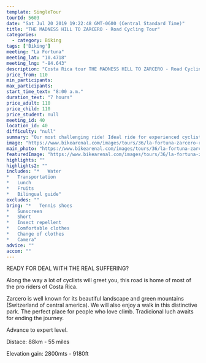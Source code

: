 ```yaml
---
template: SingleTour
tourId: 5603
date: "Sat Jul 20 2019 19:22:48 GMT-0600 (Central Standard Time)"
title: "THE MADNESS HILL TO ZARCERO - Road Cycling Tour"
categories: 
  - category: Biking
tags: ['Biking']
meeting: "La Fortuna"
meeting_lat: "10.4718"
meeting_lng: "-84.643"
description: "Costa Rica tour THE MADNESS HILL TO ZARCERO - Road Cycling Tour, id 5603"
price_from: 110
min_participants: 
max_participants: 
start_time_text: "8:00 a.m."
duration_text: "7 hours"
price_adult: 110
price_child: 110
price_student: null
meeting_id: 40
location_id: 40
difficulty: "null"
summary: "Our most challenging ride! Ideal ride for experienced cyclists who love to push themselves. We begin our bike ride on the San Carlos northern plains. Riding across the continental divide twice."
image: "https://www.bikearenal.com/images/tours/36/la-fortuna-zarcero-road-cycling.jpg"
main_photo: "https://www.bikearenal.com/images/tours/36/la-fortuna-zarcero-road-cycling.jpg"
featuredImage: "https://www.bikearenal.com/images/tours/36/la-fortuna-zarcero-road-cycling.jpg"
highlights: ""
highlights2: ""
includes: "*   Water
*   Transportation
*   Lunch
*   Fruits
*   Bilingual guide"
excludes: ""
bring: "*   Tennis shoes
*   Sunscreen
*   Short
*   Insect repellent
*   Comfortable clothes
*   Change of clothes
*   Camera"
advice: ""
accom: ""
---
```

READY FOR DEAL WITH THE REAL SUFFERING?

Along the way a lot of cyclists will greet you, this road is home of most of the pro riders of Costa Rica.

Zarcero is well known for its beautiful landscape and green mountains (Switzerland of central america). We will also enjoy a walk in this distinctive park. The perfect place for people who love climb. Tradicional luch awaits for ending the journey.

Advance to expert level.

Distace: 88km - 55 miles

Elevation gain: 2800mts - 9180ft